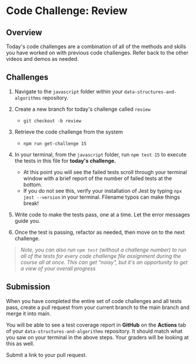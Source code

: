 # Code Challenge: Review

## Overview

Today's code challenges are a combination of all of the methods and skills you have worked on with previous code challenges. Refer back to the other videos and demos as needed.

## Challenges

1. Navigate to the `javascript` folder within your `data-structures-and-algorithms` repository.
1. Create a new branch for today's challenge called `review`
   - `git checkout -b review`
1. Retrieve the code challenge from the system
   - `npm run get-challenge 15`

1. In your terminal, from the `javascript` folder, run `npm test 15` to execute the tests in this file for **today's challenge.**
   - At this point you will see the failed tests scroll through your terminal window with a brief report of the number of failed tests at the bottom.
   - If you do not see this, verify your installation of Jest by typing `npx jest --version` in your terminal. Filename typos can make things break!
1. Write code to make the tests pass, one at a time. Let the error messages guide you.
1. Once the test is passing, refactor as needed, then move on to the next challenge.

> *Note, you can also run `npm test` (without a challenge number) to run all of the tests for every code challenge file assignment during the course all at once. This can get "noisy", but it's an opportunity to get a view of your overall progress*

## Submission

When you have completed the entire set of code challenges and all tests pass, create a pull request from your current branch to the main branch and merge it into main.

You will be able to see a test coverage report in **GitHub** on the **Actions** tab of your `data-structures-and-algorithms` repository. It should match what you saw on your terminal in the above steps. Your graders will be looking at this as well.

Submit a link to your pull request.
